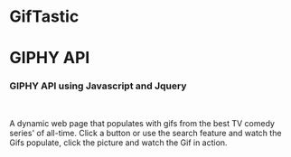 # GifTastic

<h1>GIPHY API</h1>
<h3>GIPHY API using Javascript and Jquery</h3><br>
<p> A dynamic web page that populates with gifs from the best TV comedy series' of all-time. Click a button or use the search feature and watch the Gifs populate, click the picture and watch the Gif in action.
</p>